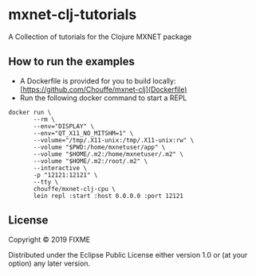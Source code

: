 # mxnet-clj-tutorials

A Collection of tutorials for the Clojure MXNET package

## How to run the examples

* A Dockerfile is provided for you to build locally: [https://github.com/Chouffe/mxnet-clj](Dockerfile)
* Run the following docker command to start a REPL
```
docker run \
       --rm \
       --env="DISPLAY" \
       --env="QT_X11_NO_MITSHM=1" \
       --volume="/tmp/.X11-unix:/tmp/.X11-unix:rw" \
       --volume "$PWD:/home/mxnetuser/app" \
       --volume "$HOME/.m2:/home/mxnetuser/.m2" \
       --volume "$HOME/.m2:/root/.m2" \
       --interactive \
       -p "12121:12121" \
       --tty \
       chouffe/mxnet-clj-cpu \
       lein repl :start :host 0.0.0.0 :port 12121
```

## License

Copyright © 2019 FIXME

Distributed under the Eclipse Public License either version 1.0 or (at
your option) any later version.
